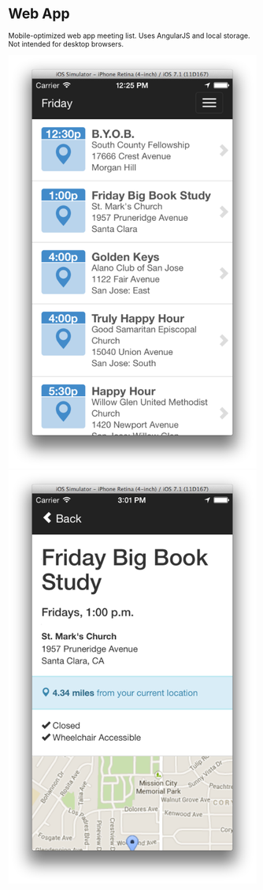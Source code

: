 Web App
=======

Mobile-optimized web app meeting list. Uses AngularJS and local storage. Not intended for 
desktop browsers.

![Meeting List](/assets/img/screenshots/meetings.png?raw=true)
![Meeting Detail](/assets/img/screenshots/meeting-detail.png?raw=true)
